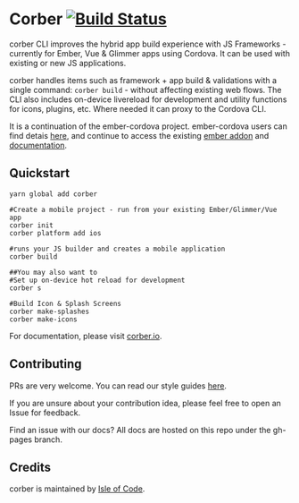 # Corber [![Build Status](https://travis-ci.org/isleofcode/corber.svg?branch=master)](https://travis-ci.org/isleofcode/corber)


corber CLI improves the hybrid app build experience with JS Frameworks - currently for Ember, Vue & Glimmer apps using Cordova. It can be used with existing or new JS applications. 

corber handles items such as framework + app build & validations with a single command: `corber build` - without affecting existing web flows. The CLI also includes on-device livereload for development and utility functions for icons, plugins, etc. Where needed it can proxy to the Cordova CLI.

It is a continuation of the ember-cordova project. ember-cordova users can find detais [here](http://blog.isleofcode.com/announcing-corber-ember-cordova-vue), and continue to access the existing [ember addon](https://github.com/isleofcode/ember-cordova) and [documentation](http://ember-cordova.com).

## Quickstart

```
yarn global add corber

#Create a mobile project - run from your existing Ember/Glimmer/Vue app
corber init
corber platform add ios

#runs your JS builder and creates a mobile application
corber build

##You may also want to 
#Set up on-device hot reload for development
corber s

#Build Icon & Splash Screens
corber make-splashes
corber make-icons
```

For documentation, please visit [corber.io](http://corber.io).

## Contributing

PRs are very welcome. You can read our style guides [here](https://github.com/isleofcode/style-guide).

If you are unsure about your contribution idea, please feel free to
open an Issue for feedback.

Find an issue with our docs? All docs are hosted on this repo under the gh-pages branch. 

## Credits

corber is maintained by [Isle of Code](https://isleofcode.com).
